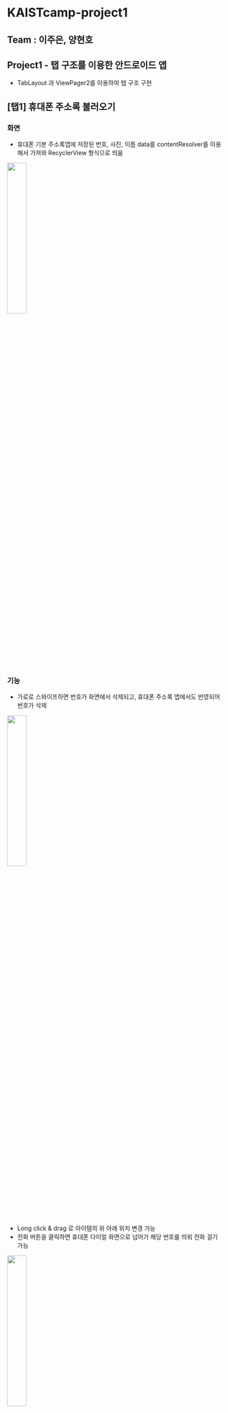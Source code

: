 # KAISTcamp-project1   
## Team : 이주은, 양현호   
## Project1 - 탭 구조를 이용한 안드로이드 앱     
- TabLayout 과 ViewPager2를 이용하여 탭 구조 구현   
   
   
   
## [탭1] 휴대폰 주소록 불러오기   
### 화면   
- 휴대폰 기본 주소록앱에 저장된 번호, 사진, 이름 data를 contentResolver를 이용해서 가져와 RecyclerView 형식으로 띄움
<img src = "https://user-images.githubusercontent.com/77712822/124542052-a070bd80-de5d-11eb-961e-ac890ab981e8.jpg" width="30%" height = "30%">    

### 기능       
- 가로로 스와이프하면 번호가 화면에서 삭제되고, 휴대폰 주소록 앱에서도 반영되어 번호가 삭제 
<img src = "https://user-images.githubusercontent.com/77712822/124557405-6d85f400-de74-11eb-83e3-ea6e0f09e405.png" width="30%" height = "30%">   

- Long click & drag 로 아이템의 위 아래 위치 변경 가능    
- 전화 버튼을 클릭하면 휴대폰 다이얼 화면으로 넘어가 해당 번호를 띄워 전화 걸기 가능   
<img src = "https://user-images.githubusercontent.com/77712822/124542556-8edbe580-de5e-11eb-9f1c-28c821285e88.jpg" width="30%" height = "30%">  
    
    
## [탭2] 갤러리   
### 화면   
- 어플에 저장한 이미지를 두개의 CardView로 나누어서 보여주고, 하나의 카드뷰는 여러 이미지를 RecyclerView로 띄움   
<img src = "https://user-images.githubusercontent.com/77712822/124542132-c39b6d00-de5d-11eb-85d1-f36bdc0d5ecf.jpg" width="30%" height = "30%">
<img src = "https://user-images.githubusercontent.com/77712822/124542153-ce560200-de5d-11eb-8d13-2546e44d6214.jpg" width="30%" height = "30%">

### 기능 
- 이미지를 클릭하면 확대해서 보여줌  
- 스와이프하면 이미지를 넘길 수 있음   
      
         
## [탭3] 모스 부호 변환 및 인식기   
### 기능   
- 출력 : 영어로 메시지를 입력하면 모스부호를 카메라 플래시로 출력      
- 디코드 : OpenCV 라이브러리를 이용해 카메라로 빛을 인식하여 모스 부호를 해독하여 메시지 띄움   
<img src = "https://user-images.githubusercontent.com/77712822/124542175-da41c400-de5d-11eb-8d02-9aa23c29d6bf.jpg" width="30%" height = "30%">



